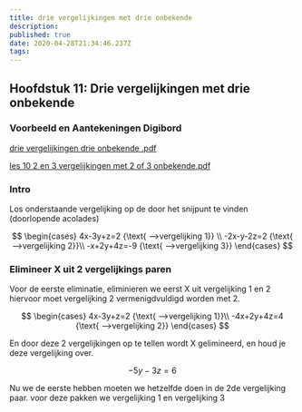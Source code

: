 ```yaml
---
title: drie vergelijkingen met drie onbekende
description: 
published: true
date: 2020-04-28T21:34:46.237Z
tags: 
---
```


## Hoofdstuk 11: Drie vergelijkingen met drie onbekende
### Voorbeeld en Aantekeningen Digibord

[drie vergelijkingen drie onbekende .pdf](/wiskunde/h11/drie_vergelijkingen_drie_onbekende_.pdf)

[les 10 2 en 3 vergelijkingen met 2 of 3 onbekende.pdf](/wiskunde/h11/les_10_2_en_3_vergelijkingen_met_2_of_3_onbekende.pdf)

### Intro

Los onderstaande vergelijking op de door het snijpunt te vinden
(doorlopende acolades)

$$
\begin{cases}
   4x-3y+z=2 {\text{ -->vergelijking 1}}  \\
  -2x-y-2z=2 {\text{ -->vergelijking 2}}\\
  -x+2y+4z=-9 {\text{ -->vergelijking 3}}
\end{cases}
$$

### Elimineer X uit 2 vergelijkings paren
Voor de eerste eliminatie, eliminieren we eerst X uit vergelijking 1 en 2
hiervoor moet vergelijking 2 vermenigdvuldigd worden met 2.

$$
\begin{cases}
	4x-3y+z=2 {\text{ -->vergelijking 1}}\\
	-4x+2y+4z=4 {\text{ -->vergelijking 2}}
\end{cases} 
$$

En door deze 2 vergelijkingen op te tellen wordt X gelimineerd, en houd je deze vergelijking over.

$$
	-5y-3z=6
$$

Nu we de eerste hebben moeten we hetzelfde doen in de 2de vergelijking paar.
voor deze pakken we vergelijking 1 en vergelijking 3